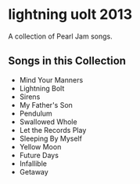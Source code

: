 # lightning uolt 2013

A collection of Pearl Jam songs.

## Songs in this Collection

- Mind Your Manners
- Lightning Bolt
- Sirens
- My Father's Son
- Pendulum
- Swallowed Whole
- Let the Records Play
- Sleeping By Myself
- Yellow Moon
- Future Days
- Infallible
- Getaway
